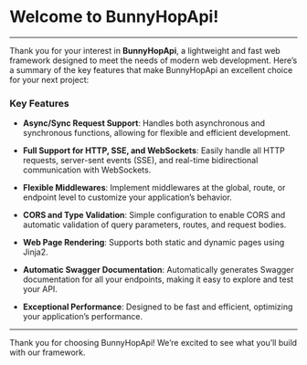 # Welcome to BunnyHopApi!

---

Thank you for your interest in **BunnyHopApi**, a lightweight and fast web framework designed to meet the needs of modern web development. Here’s a summary of the key features that make BunnyHopApi an excellent choice for your next project:

### Key Features

- **Async/Sync Request Support**: Handles both asynchronous and synchronous functions, allowing for flexible and efficient development.

- **Full Support for HTTP, SSE, and WebSockets**: Easily handle all HTTP requests, server-sent events (SSE), and real-time bidirectional communication with WebSockets.

- **Flexible Middlewares**: Implement middlewares at the global, route, or endpoint level to customize your application’s behavior.

- **CORS and Type Validation**: Simple configuration to enable CORS and automatic validation of query parameters, routes, and request bodies.

- **Web Page Rendering**: Supports both static and dynamic pages using Jinja2.

- **Automatic Swagger Documentation**: Automatically generates Swagger documentation for all your endpoints, making it easy to explore and test your API.

- **Exceptional Performance**: Designed to be fast and efficient, optimizing your application’s performance.

---

Thank you for choosing BunnyHopApi! We’re excited to see what you’ll build with our framework.
